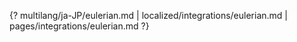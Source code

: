 {? multilang/ja-JP/eulerian.md | localized/integrations/eulerian.md | pages/integrations/eulerian.md ?}
